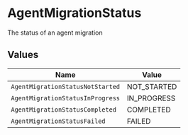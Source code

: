 # AgentMigrationStatus

The status of an agent migration


## Values

| Name                             | Value                            |
| -------------------------------- | -------------------------------- |
| `AgentMigrationStatusNotStarted` | NOT_STARTED                      |
| `AgentMigrationStatusInProgress` | IN_PROGRESS                      |
| `AgentMigrationStatusCompleted`  | COMPLETED                        |
| `AgentMigrationStatusFailed`     | FAILED                           |
